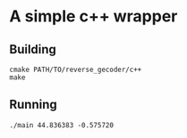 # A simple c++ wrapper
## Building

    cmake PATH/TO/reverse_gecoder/c++
    make
    
## Running

    ./main 44.836383 -0.575720
